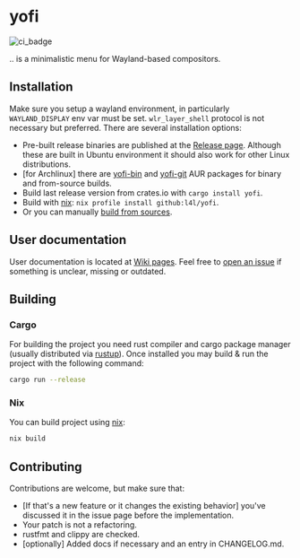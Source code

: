 # yofi

![ci_badge](https://github.com/l4l/yofi/workflows/CI/badge.svg?branch=master)

.. is a minimalistic menu for Wayland-based compositors.

## Installation

Make sure you setup a wayland environment, in particularly `WAYLAND_DISPLAY`
env var must be set. `wlr_layer_shell` protocol is not necessary but preferred.
There are several installation options:

- Pre-built release binaries are published at the [Release page](https://github.com/l4l/yofi/releases).
Although these are built in Ubuntu environment it should also work for other Linux distributions.
- \[for Archlinux\] there are [yofi-bin](https://aur.archlinux.org/packages/yofi-bin/) and
[yofi-git](https://aur.archlinux.org/packages/yofi-git/) AUR packages for binary and from-source builds.
- Build last release version from crates.io with `cargo install yofi`.
- Build with [nix](https://nixos.org): `nix profile install github:l4l/yofi`.
- Or you can manually [build from sources](#building).

## User documentation

User documentation is located at [Wiki pages](https://github.com/l4l/yofi/wiki).
Feel free to [open an issue](https://github.com/l4l/yofi/issues/new) if something
is unclear, missing or outdated.

## Building

### Cargo

For building the project you need rust compiler and cargo package manager
(usually distributed via [rustup](https://rustup.rs/)). Once installed you
may build & run the project with the following command:

```bash
cargo run --release
```
### Nix

You can build project using [nix](https://nixos.org):

```bash
nix build
```

## Contributing

Contributions are welcome, but make sure that:

- \[If that's a new feature or it changes the existing behavior\] you've discussed it in the issue page before the implementation.
- Your patch is not a refactoring.
- rustfmt and clippy are checked.
- \[optionally\] Added docs if necessary and an entry in CHANGELOG.md.
